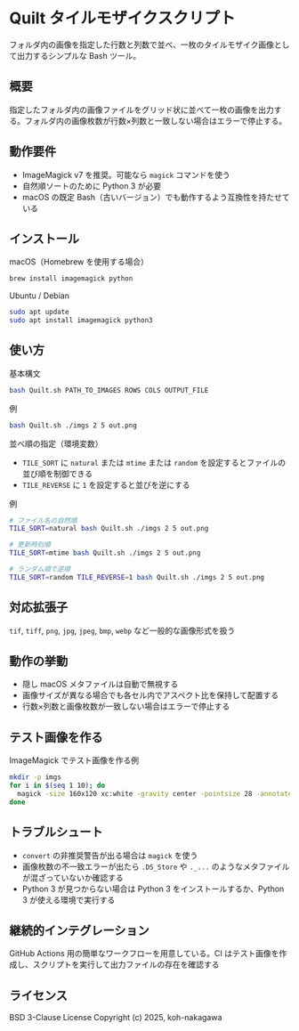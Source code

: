 # Quilt タイルモザイクスクリプト

フォルダ内の画像を指定した行数と列数で並べ、一枚のタイルモザイク画像として出力するシンプルな Bash ツール。

## 概要
指定したフォルダ内の画像ファイルをグリッド状に並べて一枚の画像を出力する。フォルダ内の画像枚数が行数×列数と一致しない場合はエラーで停止する。

## 動作要件
* ImageMagick v7 を推奨。可能なら `magick` コマンドを使う
* 自然順ソートのために Python 3 が必要
* macOS の既定 Bash（古いバージョン）でも動作するよう互換性を持たせている

## インストール
macOS（Homebrew を使用する場合）
```bash
brew install imagemagick python
```

Ubuntu / Debian
```bash
sudo apt update
sudo apt install imagemagick python3
```

## 使い方
基本構文
```bash
bash Quilt.sh PATH_TO_IMAGES ROWS COLS OUTPUT_FILE
```

例
```bash
bash Quilt.sh ./imgs 2 5 out.png
```

並べ順の指定（環境変数）
* `TILE_SORT` に `natural` または `mtime` または `random` を設定するとファイルの並び順を制御できる
* `TILE_REVERSE` に `1` を設定すると並びを逆にする

例
```bash
# ファイル名の自然順
TILE_SORT=natural bash Quilt.sh ./imgs 2 5 out.png

# 更新時刻順
TILE_SORT=mtime bash Quilt.sh ./imgs 2 5 out.png

# ランダム順で逆順
TILE_SORT=random TILE_REVERSE=1 bash Quilt.sh ./imgs 2 5 out.png
```

## 対応拡張子
`tif`, `tiff`, `png`, `jpg`, `jpeg`, `bmp`, `webp` など一般的な画像形式を扱う

## 動作の挙動
* 隠し macOS メタファイルは自動で無視する
* 画像サイズが異なる場合でも各セル内でアスペクト比を保持して配置する
* 行数×列数と画像枚数が一致しない場合はエラーで停止する

## テスト画像を作る
ImageMagick でテスト画像を作る例
```bash
mkdir -p imgs
for i in $(seq 1 10); do
  magick -size 160x120 xc:white -gravity center -pointsize 28 -annotate 0 "$i" "imgs/$i.png"
done
```

## トラブルシュート
* `convert` の非推奨警告が出る場合は `magick` を使う
* 画像枚数の不一致エラーが出たら `.DS_Store` や `._...` のようなメタファイルが混ざっていないか確認する
* Python 3 が見つからない場合は Python 3 をインストールするか、Python 3 が使える環境で実行する

## 継続的インテグレーション
GitHub Actions 用の簡単なワークフローを用意している。CI はテスト画像を作成し、スクリプトを実行して出力ファイルの存在を確認する

## ライセンス
BSD 3-Clause License
Copyright (c) 2025, koh-nakagawa
